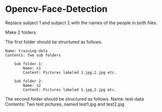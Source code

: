 # Opencv-Face-Detection

Replace subject 1 and subject 2 with the names of the people in both files.

Make 2 folders. 

The first folder should be structured as follows.

	Name: training-data
	Contents: Two sub folders
	
		Sub folder 1:
			Name: s1
			Content: Pictures labeled 1.jpg,2.jpg etc.
			
		Sub folder 2:
			Name: s2
			Content: Pictures labeled 1.jpg,2.jpg etc.
	
The second folder should be structured as follows.
	Name: test-data
	Contents: Two test pictures, named test1.jpg and test2.jpg
		